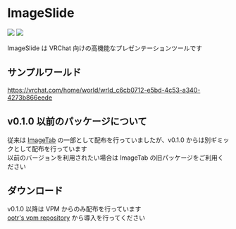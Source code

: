 # ImageSlide

[![](https://img.shields.io/badge/GitHub-o--tr/jp.ootr.ImageSlide-181717.svg?logo=github&style=flat)](https://github.com/o-tr/jp.ootr.ImageSlide) [![](https://img.shields.io/badge/BOOTH-c54245.svg?&style=flat)](https://ootr.booth.pm/items/6015252)

ImageSlide は VRChat 向けの高機能なプレゼンテーションツールです

## サンプルワールド

https://vrchat.com/home/world/wrld_c6cb0712-e5bd-4c53-a340-4273b866eede

## v0.1.0 以前のパッケージについて

従来は [ImageTab](/docs/Packages/ImageTab/) の一部として配布を行っていましたが、v0.1.0 からは別ギミックとして配布を行っています  
以前のバージョンを利用されたい場合は ImageTab の旧パッケージをご利用ください

## ダウンロード

v0.1.0 以降は VPM からのみ配布を行っています  
[ootr's vpm repository](/docs/vpm) から導入を行ってください

